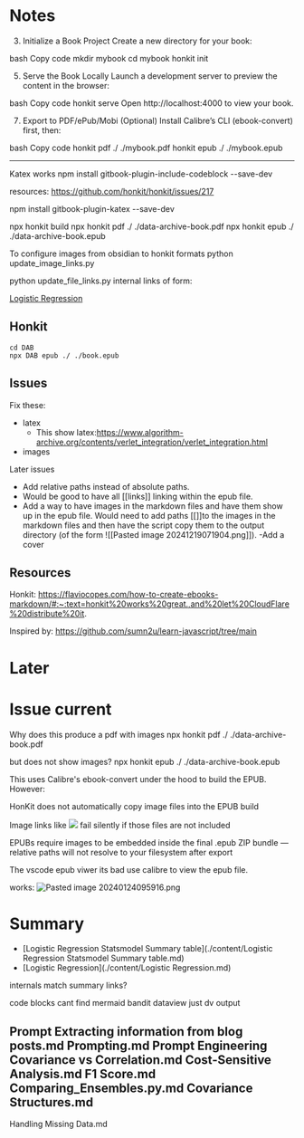 # Notes

3. Initialize a Book Project
Create a new directory for your book:

bash
Copy code
mkdir mybook
cd mybook
honkit init

5. Serve the Book Locally
Launch a development server to preview the content in the browser:

bash
Copy code
honkit serve
Open http://localhost:4000 to view your book.


7. Export to PDF/ePub/Mobi (Optional)
Install Calibre’s CLI (ebook-convert) first, then:

bash
Copy code
honkit pdf ./ ./mybook.pdf
honkit epub ./ ./mybook.epub

------


Katex works
npm install gitbook-plugin-include-codeblock --save-dev


resources:
https://github.com/honkit/honkit/issues/217

npm install gitbook-plugin-katex --save-dev


npx honkit build
npx honkit pdf ./ ./data-archive-book.pdf
npx honkit epub ./ ./data-archive-book.epub

To configure images from obsidian to honkit formats
python update_image_links.py

python update_file_links.py
internal links of form:

[Logistic Regression](./Logistic%20Regression.html)


## Honkit

```
cd DAB
npx DAB epub ./ ./book.epub
```

## Issues

Fix these:
- latex 
  - This show latex:https://www.algorithm-archive.org/contents/verlet_integration/verlet_integration.html
- images

Later issues
- Add relative paths instead of absolute paths.
- Would be good to have all [[links]] linking within the epub file.
- Add a way to have images in the markdown files and have them show up in the epub file. Would need to add paths [[]]to the images in the markdown files and then have the script copy them to the output directory (of the form ![[Pasted image 20241219071904.png]]).
-Add a cover

## Resources

Honkit: https://flaviocopes.com/how-to-create-ebooks-markdown/#:~:text=honkit%20works%20great.,and%20let%20CloudFlare%20distribute%20it.

Inspired by:
https://github.com/sumn2u/learn-javascript/tree/main

# Later

# Issue current 

Why does
this produce a pdf with images
npx honkit pdf ./ ./data-archive-book.pdf

but does not show images?
npx honkit epub ./ ./data-archive-book.epub

This uses Calibre's ebook-convert under the hood to build the EPUB. However:

HonKit does not automatically copy image files into the EPUB build

Image links like ![](./images/foo.png) fail silently if those files are not included

EPUBs require images to be embedded inside the final .epub ZIP bundle — relative paths will not resolve to your filesystem after export


The vscode epub viwer its bad use calibre to view the epub file.

works: 
![Pasted image 20240124095916.png](images/Pasted%20image%2020240124095916.png)

# Summary

* [Logistic Regression Statsmodel Summary table](./content/Logistic Regression Statsmodel Summary table.md)
* [Logistic Regression](./content/Logistic Regression.md)

internals match summary links?

code blocks cant find
mermaid
bandit
dataview
just
dv
output


Prompt Extracting information from blog posts.md
Prompting.md
Prompt Engineering
Covariance vs Correlation.md
Cost-Sensitive Analysis.md
F1 Score.md
Comparing_Ensembles.py.md
Covariance Structures.md
---
Handling Missing Data.md